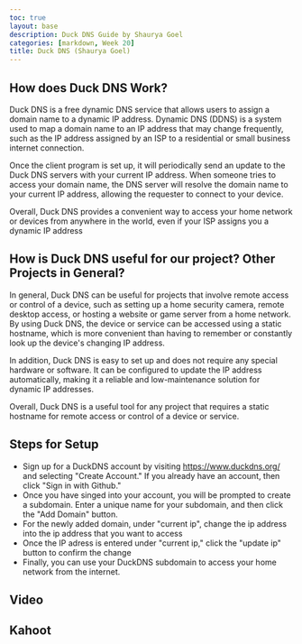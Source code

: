 ```yaml
---
toc: true
layout: base
description: Duck DNS Guide by Shaurya Goel
categories: [markdown, Week 20]
title: Duck DNS (Shaurya Goel)
---
```


## How does Duck DNS Work?

Duck DNS is a free dynamic DNS service that allows users to assign a domain name to a dynamic IP address. Dynamic DNS (DDNS) is a system used to map a domain name to an IP address that may change frequently, such as the IP address assigned by an ISP to a residential or small business internet connection.

Once the client program is set up, it will periodically send an update to the Duck DNS servers with your current IP address. When someone tries to access your domain name, the DNS server will resolve the domain name to your current IP address, allowing the requester to connect to your device.

Overall, Duck DNS provides a convenient way to access your home network or devices from anywhere in the world, even if your ISP assigns you a dynamic IP address

## How is Duck DNS useful for our project? Other Projects in General?

In general, Duck DNS can be useful for projects that involve remote access or control of a device, such as setting up a home security camera, remote desktop access, or hosting a website or game server from a home network. By using Duck DNS, the device or service can be accessed using a static hostname, which is more convenient than having to remember or constantly look up the device's changing IP address.

In addition, Duck DNS is easy to set up and does not require any special hardware or software. It can be configured to update the IP address automatically, making it a reliable and low-maintenance solution for dynamic IP addresses.

Overall, Duck DNS is a useful tool for any project that requires a static hostname for remote access or control of a device or service.

## Steps for Setup
- Sign up for a DuckDNS account by visiting https://www.duckdns.org/ and selecting "Create Account." If you already have an account, then click "Sign in with Github."
- Once you have singed into your account, you will be prompted to create a subdomain. Enter a unique name for your subdomain, and then click the "Add Domain" button.
- For the newly added domain, under "current ip", change the ip address into the ip address that you want to access
- Once the IP adress is entered under "current ip," click the "update ip"  button to confirm the change
- Finally, you can use your DuckDNS subdomain to access your home network from the internet. 

## Video


## Kahoot
